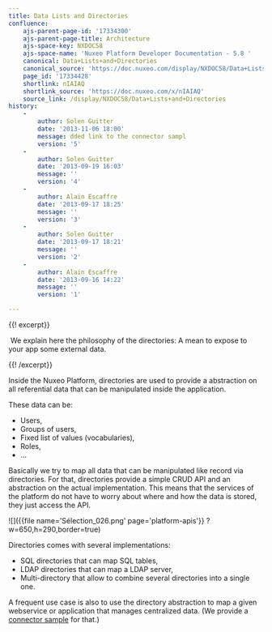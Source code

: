 ```yaml
---
title: Data Lists and Directories
confluence:
    ajs-parent-page-id: '17334300'
    ajs-parent-page-title: Architecture
    ajs-space-key: NXDOC58
    ajs-space-name: 'Nuxeo Platform Developer Documentation - 5.8 '
    canonical: Data+Lists+and+Directories
    canonical_source: 'https://doc.nuxeo.com/display/NXDOC58/Data+Lists+and+Directories'
    page_id: '17334428'
    shortlink: nIAIAQ
    shortlink_source: 'https://doc.nuxeo.com/x/nIAIAQ'
    source_link: /display/NXDOC58/Data+Lists+and+Directories
history:
    - 
        author: Solen Guitter
        date: '2013-11-06 18:00'
        message: dded link to the connector sampl
        version: '5'
    - 
        author: Solen Guitter
        date: '2013-09-19 16:03'
        message: ''
        version: '4'
    - 
        author: Alain Escaffre
        date: '2013-09-17 18:25'
        message: ''
        version: '3'
    - 
        author: Solen Guitter
        date: '2013-09-17 18:21'
        message: ''
        version: '2'
    - 
        author: Alain Escaffre
        date: '2013-09-16 14:22'
        message: ''
        version: '1'

---
```

{{! excerpt}}

&nbsp;We explain here the philosophy of the directories: A mean to expose to your app some external data.

{{! /excerpt}}

Inside the Nuxeo Platform, directories are used to provide a abstraction on all referential data that can be manipulated inside the application.

These data can be:

*   Users,
*   Groups of users,
*   Fixed list of values (vocabularies),
*   Roles,
*   ...

Basically we try to map all data that can be manipulated like record via directories. For that, directories provide a simple CRUD API and an abstraction on the actual implementation. This means that the services of the platform do not have to worry about where and how the data is stored, they just access the API.

![]({{file name='S&eacute;lection_026.png' page='platform-apis'}} ?w=650,h=290,border=true)

Directories comes with several implementations:

*   SQL directories that can map SQL tables,
*   LDAP directories that can map a LDAP server,
*   Multi-directory that allow to combine several directories into a single one.

A frequent use case is also to use the directory abstraction to map a given webservice or application that manages centralized data.
(We provide a [connector sample](https://github.com/tiry/nuxeo-directory-connector) for that.)